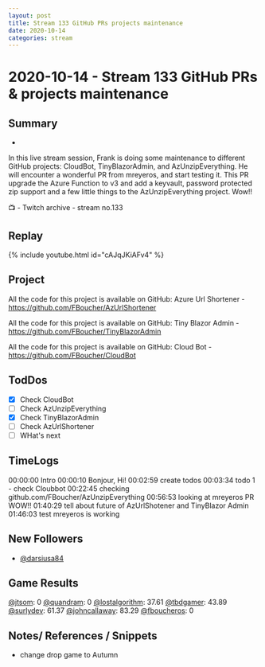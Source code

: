```yaml
---
layout: post
title: Stream 133 GitHub PRs projects maintenance
date: 2020-10-14
categories: stream
---
```



# 2020-10-14 - Stream 133 GitHub PRs & projects maintenance

## Summary
-

In this live stream session, Frank is doing some maintenance to different GitHub projects: CloudBot, TinyBlazorAdmin, and AzUnzipEverything. He will encounter a wonderful PR from mreyeros, and start testing it. This PR upgrade the Azure Function to v3 and add a keyvault, password protected zip support and a few little things to the AzUnzipEverything project. Wow!!

📺 - Twitch archive - stream no.133

## Replay


{% include youtube.html id="cAJqJKiAFv4" %}
<br/><!--more-->


Project
-------

All the code for this project is available on GitHub: Azure Url Shortener - https://github.com/FBoucher/AzUrlShortener

All the code for this project is available on GitHub: Tiny Blazor Admin - https://github.com/FBoucher/TinyBlazorAdmin

All the code for this project is available on GitHub: Cloud Bot - https://github.com/FBoucher/CloudBot


## TodDos

- [X] Check CloudBot
- [ ] Check AzUnzipEverything
- [X] Check TinyBlazorAdmin
- [ ] Check AzUrlShortener
- [ ] WHat's next

## TimeLogs

00:00:00 Intro
00:00:10 Bonjour, Hi!
00:02:59 create todos
00:03:34 todo 1 - check Cloubbot
00:22:45 checking github.com/FBoucher/AzUnzipEverything
00:56:53 looking at mreyeros PR WOW!!
01:40:29 tell about future of AzUrlShotener and TinyBlazor Admin
01:46:03 test mreyeros is working

## New Followers

- [@darsiusa84](https://www.twitch.tv/darsiusa84)

## Game Results

[@jtsom](https://www.twitch.tv/jtsom): 0
[@quandram](https://www.twitch.tv/quandram): 0
[@lostalgorithm](https://www.twitch.tv/lostalgorithm): 37.61
[@tbdgamer](https://www.twitch.tv/tbdgamer): 43.89
[@surlydev](https://www.twitch.tv/surlydev): 61.37
[@johncallaway](https://www.twitch.tv/johncallaway): 83.29
[@fboucheros](https://www.twitch.tv/fboucheros): 0

## Notes/ References / Snippets

- change drop game to Autumn
